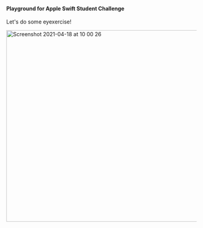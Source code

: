 #### Playground for Apple Swift Student Challenge
Let's do some eyexercise!


<img width="508" alt="Screenshot 2021-04-18 at 10 00 26" src="https://user-images.githubusercontent.com/24299628/115137150-fb4c0300-a02c-11eb-96ef-c740d0e28bd0.png">




